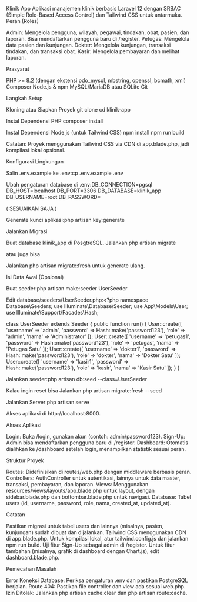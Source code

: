Klinik App
Aplikasi manajemen klinik berbasis Laravel 12 dengan SRBAC (Simple Role-Based Access Control) dan Tailwind CSS untuk antarmuka.
Peran (Roles)

Admin: Mengelola pengguna, wilayah, pegawai, tindakan, obat, pasien, dan laporan. Bisa mendaftarkan pengguna baru di /register.
Petugas: Mengelola data pasien dan kunjungan.
Dokter: Mengelola kunjungan, transaksi tindakan, dan transaksi obat.
Kasir: Mengelola pembayaran dan melihat laporan.

Prasyarat

PHP >= 8.2 (dengan ekstensi pdo_mysql, mbstring, openssl, bcmath, xml)
Composer
Node.js & npm
MySQL/MariaDB atau SQLite
Git

Langkah Setup

Kloning atau Siapkan Proyek
git clone <url-repository>
cd klinik-app


Instal Dependensi PHP
composer install


Instal Dependensi Node.js (untuk Tailwind CSS)
npm install
npm run build

Catatan: Proyek menggunakan Tailwind CSS via CDN di app.blade.php, jadi kompilasi lokal opsional.

Konfigurasi Lingkungan

Salin .env.example ke .env:cp .env.example .env


Ubah pengaturan database di .env:DB_CONNECTION=pgsql
DB_HOST=localhost
DB_PORT=3306
DB_DATABASE=klinik_app
DB_USERNAME=root
DB_PASSWORD=

( SESUAIKAN SAJA )

Generate kunci aplikasi:php artisan key:generate




Jalankan Migrasi

Buat database klinik_app di PosgtreSQL.
Jalankan php artisan migrate 

atau juga bisa

Jalankan php artisan migrate:fresh
untuk generate ulang.


Isi Data Awal (Opsional)

Buat seeder:php artisan make:seeder UserSeeder


Edit database/seeders/UserSeeder.php:<?php
namespace Database\Seeders;
use Illuminate\Database\Seeder;
use App\Models\User;
use Illuminate\Support\Facades\Hash;

class UserSeeder extends Seeder
{
    public function run()
    {
        User::create([
            'username' => 'admin',
            'password' => Hash::make('password123'),
            'role' => 'admin',
            'nama' => 'Administrator'
        ]);
        User::create([
            'username' => 'petugas1',
            'password' => Hash::make('password123'),
            'role' => 'petugas',
            'nama' => 'Petugas Satu'
        ]);
        User::create([
            'username' => 'dokter1',
            'password' => Hash::make('password123'),
            'role' => 'dokter',
            'nama' => 'Dokter Satu'
        ]);
        User::create([
            'username' => 'kasir1',
            'password' => Hash::make('password123'),
            'role' => 'kasir',
            'nama' => 'Kasir Satu'
        ]);
    }
}


Jalankan seeder:php artisan db:seed --class=UserSeeder

Kalau ingin reset bisa 
Jalankan php artisan migrate:fresh --seed


Jalankan Server
php artisan serve

Akses aplikasi di http://localhost:8000.

Akses Aplikasi

Login: Buka /login, gunakan akun (contoh: admin/password123).
Sign-Up: Admin bisa mendaftarkan pengguna baru di /register.
Dashboard: Otomatis dialihkan ke /dashboard setelah login, menampilkan statistik sesuai peran.



Struktur Proyek

Routes: Didefinisikan di routes/web.php dengan middleware berbasis peran.
Controllers: AuthController untuk autentikasi, lainnya untuk data master, transaksi, pembayaran, dan laporan.
Views: Menggunakan resources/views/layouts/app.blade.php untuk layout, dengan sidebar.blade.php dan bottombar.blade.php untuk navigasi.
Database: Tabel users (id, username, password, role, nama, created_at, updated_at).

Catatan

Pastikan migrasi untuk tabel users dan lainnya (misalnya, pasien, kunjungan) sudah dibuat dan dijalankan.
Tailwind CSS menggunakan CDN di app.blade.php. Untuk kompilasi lokal, atur tailwind.config.js dan jalankan npm run build.
Uji fitur Sign-Up sebagai admin di /register.
Untuk fitur tambahan (misalnya, grafik di dashboard dengan Chart.js), edit dashboard.blade.php.

Pemecahan Masalah

Error Koneksi Database: Periksa pengaturan .env dan pastikan PostgreSQL berjalan.
Route 404: Pastikan file controller dan view ada sesuai web.php.
Izin Ditolak: Jalankan php artisan cache:clear dan php artisan route:cache.

